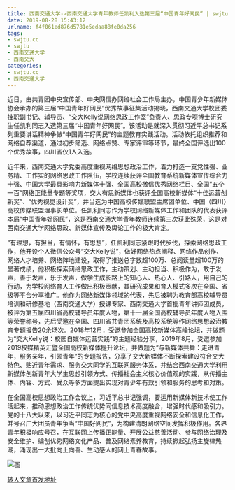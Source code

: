 ```yaml
---
title: 西南交通大学->西南交通大学青年教师任凯利入选第三届“中国青年好网民” | swjtu.cc
date: 2019-08-28 15:43:12
urlname: f4f061ed876d5781e5edaa88fe0da256
tags: 
- swjtu.cc
- swjtu
- 西南交通大学
- 西南交大
categories:
- swjtu.cc
- 西南交通大学
---
```



近日，由共青团中央宣传部、中央网信办网络社会工作局主办，中国青少年新媒体协会承办的第三届“中国青年好网民”优秀故事征集活动揭晓，西南交通大学校团委挂职副书记、辅导员、“交大Kelly说网络思政工作室”负责人、思政专项博士研究生任凯利同志入选第三届“中国青年好网民”。该活动是就深入贯彻习近平总书记系列重要讲话精神争做“中国青年好网民”的主题教育实践活动。活动依托组织推荐和网络自荐渠道，通过初步筛选、网络点赞、专家评审等环节，最终全国评选出100个优秀故事，四川省仅1人入选。

近年来，西南交通大学党委高度重视网络思想政治工作，着力打造一支党性强、业务精、工作实的网络思政工作队伍，学校连续获评全国教育系统新媒体宣传综合力十强、中国大学最具影响力新媒体十强、全国高校微信优秀网络栏目、全国“五个一百”网络正能量专题等奖项，交大有思新媒体也获评全国高校新媒体“十佳运营创新奖”、“优秀视觉设计奖”，并当选为中国高校传媒联盟主席团单位、中国（四川）高校传媒联盟理事长单位。任凯利同志作为学校网络新媒体工作和团队的代表获评本届“中国青年好网民”，这是西南交通大学青年教师连续第三次获此殊荣，这是对西南交通大学网络思政、新媒体宣传及舆论工作的极大肯定。  

“有理想，有担当，有情怀，有思想”，任凯利同志紧跟时代步伐，探索网络思政工作，他开设个人微信公众号“交大Kelly说”，做好网络热点阐释、网络作品创作、网络人才培养、网络阵地建设，取得了推送总字数超100万、总阅读量超100万的显著成绩，他积极探索网络思政工作，主动策划、主动担当、积极作为，敢于发声，善于发声，乐于发声，做学生成长路上的知心人、热心人、引路人，用自己的行动，为学校网络育人工作做出积极贡献，其研究成果和育人模式多次在全国、省级等平台分享推广。他作为网络新媒体领域的代表，先后被聘为教育部高校辅导员培训和研修基地（西南交通大学）授课专家、西南交通大学首批青年讲师团成员，被评为第五届四川省高校辅导员年度人物，第十一届全国高校辅导员年度人物入围等荣誉称号，先后受邀在全国、四川省共青团系统及高校系统等作网络思想政治教育专题报告20余场次。2018年12月，受邀参加全国高校新媒体高峰论坛，并做题为“交大Kelly说：校园自媒体运营实践”的主题经验分享，2019年8月，受邀参加2019校媒精英汇暨全国高校新媒体提升论坛，并做题为“与新媒体共舞：走进青年，服务亲年，引领青年”的专题报告，分享了交大新媒体不断探索建设符合交大特色、贴近青年需求、服务交大同学的互联网服务体系，并结合西南交通大学利用新媒体创新青年大学生思想引领方式、传播社会主义核心价值观的实践，从传播主体、内容、方式、受众等多方面提出实现对青少年有效引领和服务的思考和对策。

在全国高校思想政治工作会议上，习近平总书记强调，要运用新媒体新技术使工作活起来，推动思想政治工作传统优势同信息技术高度融合，增强时代感和吸引力。党的十八大以来，以习近平同志为核心的党中央高度重视网络安全和信息化工作，并号召广大团员青年争当“中国好网民”，为构建清朗网络空间发挥积极作用。各界青年积极响应号召，在互联网上传播正能量、开展公益慈善活动、参与网络治理及安全维护、编创优秀网络文化产品、普及网络素养教育，持续掀起弘扬主旋律热潮，涌现出一大批向上向善、生动感人的网上青春故事。



![图](https://news.swjtu.edu.cn/upload/201908/28/201908281212441593.png)

[转入文章首发地址](https://news.swjtu.edu.cn/shownews-18762.shtml)